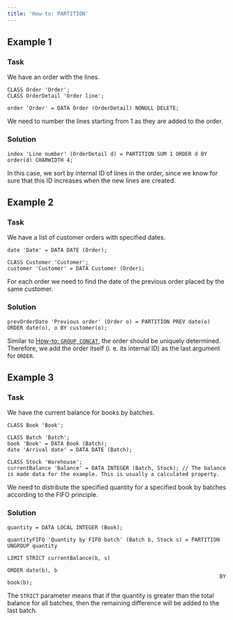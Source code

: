```yaml
---
title: 'How-to: PARTITION'
---
```


## Example 1

### Task

We have an order with the lines.

```lsf
CLASS Order 'Order';
CLASS OrderDetail 'Order line';

order 'Order' = DATA Order (OrderDetail) NONULL DELETE;
```

We need to number the lines starting from 1 as they are added to the order.

### Solution

```lsf
index 'Line number' (OrderDetail d) = PARTITION SUM 1 ORDER d BY order(d) CHARWIDTH 4;
```

In this case, we sort by internal ID of lines in the order, since we know for sure that this ID increases when the new lines are created.

## Example 2

### Task

We have a list of customer orders with specified dates.

```lsf
date 'Date' = DATA DATE (Order);

CLASS Customer 'Customer';
customer 'Customer' = DATA Customer (Order);
```

For each order we need to find the date of the previous order placed by the same customer.

### Solution

```lsf
prevOrderDate 'Previous order' (Order o) = PARTITION PREV date(o) ORDER date(o), o BY customer(o);
```

Similar to [How-to: `GROUP CONCAT`](How-to_GROUP_CONCAT.md), the order should be uniquely determined. Therefore, we add the order itself (i. e. its internal ID) as the last argument for `ORDER`.

## Example 3

### Task

We have the current balance for books by batches.

```lsf
CLASS Book 'Book';

CLASS Batch 'Batch';
book 'Book' = DATA Book (Batch);
date 'Arrival date' = DATA DATE (Batch);

CLASS Stock 'Warehouse';
currentBalance 'Balance' = DATA INTEGER (Batch, Stock); // The balance is made data for the example. This is usually a calculated property.
```

We need to distribute the specified quantity for a specified book by batches according to the FIFO principle.

### Solution

```lsf
quantity = DATA LOCAL INTEGER (Book);

quantityFIFO 'Quantity by FIFO batch' (Batch b, Stock s) = PARTITION UNGROUP quantity
                                                                    LIMIT STRICT currentBalance(b, s)
                                                                    ORDER date(b), b
                                                                    BY book(b);
```

The `STRICT` parameter means that if the quantity is greater than the total balance for all batches, then the remaining difference will be added to the last batch.  
  
